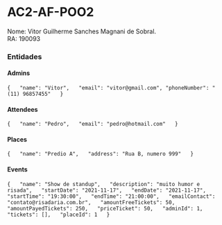# AC2-AF-POO2

Nome: Vitor Guilherme Sanches Magnani de Sobral.  
RA: 190093 

### Entidades

#### Admins

`{  
    "name": "Vitor",  
    "email": "vitor@gmail.com",
    "phoneNumber": "(11) 96857455"  
}`

#### Attendees

`{  
    "name": "Pedro",  
    "email": "pedro@hotmail.com"  
}`

#### Places

`{  
   "name": "Predio A",  
    "address": "Rua B, numero 999"  
}`

#### Events

`{  
    "name": "Show de standup",  
    "description": "muito humor e risada",  
    "startDate": "2021-11-17",  
    "endDate": "2021-11-17",  
    "startTime": "19:30:00",  
    "endTime": "21:00:00",  
    "emailContact": "contato@risadaria.com.br",  
    "amountFreeTickets": 50,  
    "amountPayedTickets": 250,  
    "priceTicket": 50,  
    "adminId": 1,  
    "tickets": [],  
    "placeId": 1  
}`




